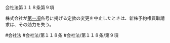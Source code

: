 会社法第１１８条第９項

株式会社が[第一項](会社法＿＿＿＿第１１８条第１項)各号に掲げる定款の変更を中止したときは、新株予約権買取請求は、その効力を失う。

#会社法
#会社法/第１１８条
#会社法/第１１８条/第９項
